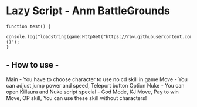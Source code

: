 # Lazy Script - Anm BattleGrounds

```
function test() {
  console.log("loadstring(game:HttpGet("https://raw.githubusercontent.com/IFeelPower/Battle/refs/heads/main/Latest"))()");
}
```


## - How to use -
Main - You have to choose character to use no cd skill in game
Move - You can adjust jump power and speed, Teleport button
Option Nuke - You can open Killaura and Nuke script
special - God Mode, KJ Move, Pay to win Move, OP skill, You can use these skill without characters!
